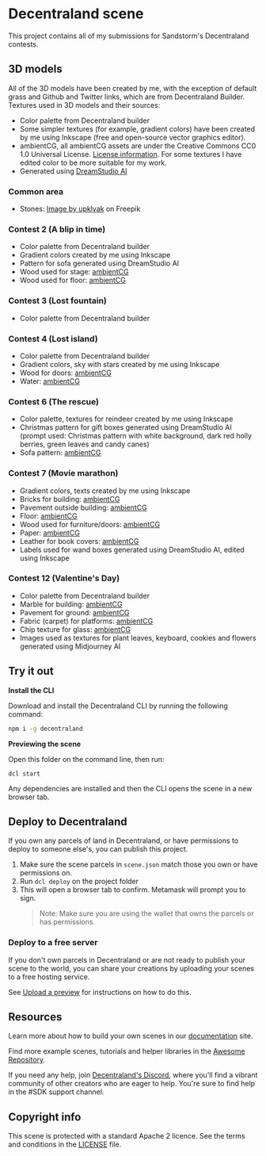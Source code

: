 # Decentraland scene

This project contains all of my submissions for Sandstorm's Decentraland contests.

## 3D models

All of the 3D models have been created by me, with the exception of default grass and Github and Twitter links, which are from Decentraland Builder.
Textures used in 3D models and their sources:

- Color palette from Decentraland builder
- Some simpler textures (for example, gradient colors) have been created by me using Inkscape (free and open-source vector graphics editor).
- ambientCG, all ambientCG assets are under the Creative Commons CC0 1.0 Universal License. <a href="https://docs.ambientcg.com/books/website-licensing/page/license-information">License information</a>. For some textures I have edited color to be more suitable for my work.
- Generated using <a href="https://beta.dreamstudio.ai/">DreamStudio AI</a>

### Common area

- Stones: <a href="https://www.freepik.com/free-vector/game-texture-stones-pebbles-seamless-pattern_23954927.htm#&position=1&from_view=undefined">Image by upklyak</a> on Freepik

### Contest 2 (A blip in time)

- Color palette from Decentraland builder
- Gradient colors created by me using Inkscape
- Pattern for sofa generated using DreamStudio AI
- Wood used for stage: <a href="https://ambientcg.com/view?id=Wood028">ambientCG</a>
- Wood used for floor: <a href="https://ambientcg.com/view?id=WoodFloor037">ambientCG</a>

### Contest 3 (Lost fountain)

- Color palette from Decentraland builder

### Contest 4 (Lost island)

- Color palette from Decentraland builder
- Gradient colors, sky with stars created by me using Inkscape
- Wood for doors: <a href="https://ambientcg.com/view?id=Planks003">ambientCG</a>
- Water: <a href="https://ambientcg.com/view?id=Ice003">ambientCG</a>

### Contest 6 (The rescue)

- Color palette, textures for reindeer created by me using Inkscape
- Christmas pattern for gift boxes generated using DreamStudio AI (prompt used: Christmas pattern with white background, dark red holly berries, green leaves and candy canes)
- Sofa pattern: <a href="https://ambientcg.com/view?id=Fabric009">ambientCG</a>

### Contest 7 (Movie marathon)

- Gradient colors, texts created by me using Inkscape
- Bricks for building: <a href="https://ambientcg.com/view?id=Bricks052">ambientCG</a>
- Pavement outside building: <a href="https://ambientcg.com/view?id=PavingStones115A">ambientCG</a>
- Floor: <a href="https://ambientcg.com/view?id=Planks003">ambientCG</a>
- Wood used for furniture/doors: <a href="https://ambientcg.com/view?id=Wood028">ambientCG</a>
- Paper: <a href="https://ambientcg.com/view?id=Paper002">ambientCG</a>
- Leather for book covers: <a href="https://ambientcg.com/view?id=Leather014">ambientCG</a>
- Labels used for wand boxes generated using DreamStudio AI, edited using Inkscape

### Contest 12 (Valentine's Day)

- Color palette from Decentraland builder
- Marble for building: <a href="https://ambientcg.com/view?id=Marble019">ambientCG</a>
- Pavement for ground: <a href="https://ambientcg.com/view?id=PavingStones125A">ambientCG</a>
- Fabric (carpet) for platforms: <a href="https://ambientcg.com/view?id=Fabric062">ambientCG</a>
- Chip texture for glass: <a href="https://ambientcg.com/view?id=Chip006">ambientCG</a>
- Images used as textures for plant leaves, keyboard, cookies and flowers generated using Midjourney AI

## Try it out

**Install the CLI**

Download and install the Decentraland CLI by running the following command:

```bash
npm i -g decentraland
```

**Previewing the scene**

Open this folder on the command line, then run:

```
dcl start
```

Any dependencies are installed and then the CLI opens the scene in a new browser tab.

## Deploy to Decentraland

If you own any parcels of land in Decentraland, or have permissions to deploy to someone else's, you can publish this project.

1. Make sure the scene parcels in `scene.json` match those you own or have permissions on.
2. Run `dcl deploy` on the project folder
3. This will open a browser tab to confirm. Metamask will prompt you to sign.
   > Note: Make sure you are using the wallet that owns the parcels or has permissions.

### Deploy to a free server

If you don't own parcels in Decentraland or are not ready to publish your scene to the world, you can share your creations by uploading your scenes to a free hosting service.

See [Upload a preview](https://docs.decentraland.org/development-guide/deploy-to-now/) for instructions on how to do this.

## Resources

Learn more about how to build your own scenes in our [documentation](https://docs.decentraland.org/) site.

Find more example scenes, tutorials and helper libraries in the [Awesome Repository](https://github.com/decentraland-scenes/Awesome-Repository).

If you need any help, join [Decentraland's Discord](https://dcl.gg/discord), where you'll find a vibrant community of other creators who are eager to help. You're sure to find help in the #SDK support channel.

## Copyright info

This scene is protected with a standard Apache 2 licence. See the terms and conditions in the [LICENSE](/LICENSE) file.
